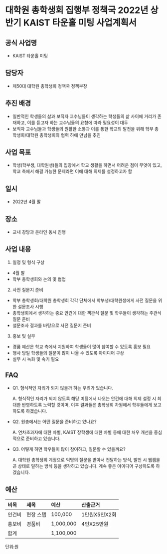 # 대학원 총학생회 집행부 정책국 2022년 상반기 KAIST 타운홀 미팅 사업계획서

## 공식 사업명

- KAIST 타운홀 미팅

## 담당자

- 제50대 대학원 총학생회 정책국 정책부장

## 추진 배경

-  일반적인 학생들의 삶과 보직자 교수님들이 생각하는 학생들의 삶 사이에 거리가 존재하고, 이를 듣고자 하는 교수님들의 요청에 따라 필요성이 대두
-  보직자 교수님들과 학생들의 원활한 소통과 이를 통한 학교의 발전을 위해 학부 총학생회/대학원 총학생회의 협력 하에 만남을 추진

## 사업 목표

-   학생(학부생, 대학원생)들의 입장에서 학교 생활을 하면서 어려운 점이 무엇이 있고, 학교 측에서 해결 가능한 문제라면 이에 대해 의제를 설정하고자 함

## 일시

-   2022년 4월 말

## 장소

-   교내 강당과 온라인 동시 진행

## 사업 내용

1.  일정 및 형식 구상
- 4월 말
- 학부 총학생회와 논의 및 협업

2. 사전 질문지 준비
- 학부 총학생회/대학원 총학생회 각각 단체에서 학부생/대학원생에게 사전 질문을 위한 설문조사 시행
- 총학생회에서 생각하는 중요 안건에 대한 객관식 질문 및 학우들이 생각하는 주관식 질문 준비
- 설문조사 결과를 바탕으로 사전 질문지 준비

3. 홍보 및 실무
- 경품 예산은 학교 측에서 지원하여 학생들이 많이 참여할 수 있도록 홍보 필요
- 행사 당일 학생들의 질문이 많이 나올 수 있도록 아이디어 구상
- 실무 시 녹화 및 속기 필요

## FAQ

-  Q1. 형식적인 자리가 되지 않을까 하는 우려가 있습니다.
	
	A. 형식적인 자리가 되지 않도록 해당 미팅에서 나오는 안건에 대해 의제 설정 시 최대한 반영하도록 노력할 것이며, 이후 결과들은 총학생회 차원에서 학우들에게 보고하도록 하겠습니다.

-  Q2. 원총에서는 어떤 질문을 준비하고 있나요?

	A. 연차초과자에 대한 차별, KAIST 장학생에 대한 차별 등에 대한 처우 개선을 중심적으로 준비하고 있습니다.

-  Q3. 어떻게 하면 학우들이 많이 참여하고, 질문할 수 있을까요?

	A. 대학원 총학생회 계정으로 익명의 질문을 받아서 전달하는 방식, 발언 시 웹캠을 끈 상태로 말하는 방식 등을 생각하고 있습니다. 계속 좋은 아이디어 구상하도록 하겠습니다.



## 예산
| 비목   | 세목      | 예산      | 산출근거      |
|:-------|:----------|:----------|:--------------|
| 인건비 | 현장 스탭 | 100,000   | 1만원X5인X2회 |
| 홍보비 | 경품비    | 1,000,000 | 4인X25만원    |
| 합계   |           | 1,100,000 |               |

단위:원
